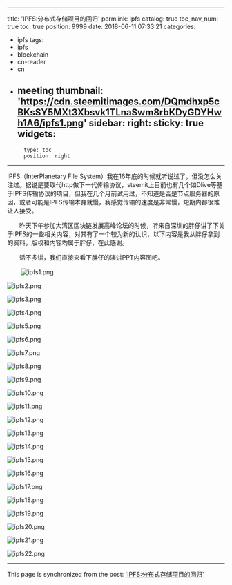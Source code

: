 
---
title: 'IPFS:分布式存储项目的回归'
permlink: ipfs
catalog: true
toc_nav_num: true
toc: true
position: 9999
date: 2018-06-11 07:33:21
categories:
- ipfs
tags:
- ipfs
- blockchain
- cn-reader
- cn
- meeting
thumbnail: 'https://cdn.steemitimages.com/DQmdhxp5cBKsSY5MXt3Xbsvk1TLnaSwm8rbKDyGDYHwh1A6/ipfs1.png'
sidebar:
    right:
        sticky: true
widgets:
    -
        type: toc
        position: right
---


IPFS（InterPlanetary File System）我在16年底的时候就听说过了，但没怎么关注过。据说是要取代http做下一代传输协议，steemit上目前也有几个如Dlive等基于IPFS传输协议的项目，但我在几个月前试用过，不知道是否是节点服务器的原因，或者可能是IPFS传输本身就慢，我感觉传输的速度是非常慢，短期内都很难让人接受。

　　昨天下午参加大湾区区块链发展高峰论坛的时候，听来自深圳的胖仔讲了下关于IPFS的一些相关内容，对其有了一个较为新的认识，以下内容是我从胖仔拿到的资料，版权和内容均属于胖仔，在此感谢。

　　话不多讲，我们直接来看下胖仔的演讲PPT内容图吧。

　　
![ipfs1.png](https://cdn.steemitimages.com/DQmdhxp5cBKsSY5MXt3Xbsvk1TLnaSwm8rbKDyGDYHwh1A6/ipfs1.png)

![ipfs2.png](https://cdn.steemitimages.com/DQmddUt1Gehe535V673LhEqeBcSp1CNPVsS9XrhUvxsQCV1/ipfs2.png)

![ipfs3.png](https://cdn.steemitimages.com/DQmfWKsU7vek2XhnwcBnJhsJzHx15eo7op2rUagA6LMCaaD/ipfs3.png)

![ipfs4.png](https://cdn.steemitimages.com/DQmbbEBDavCkeHfMrfviF6rYQ7svJixa9aaWAePxUcoyruh/ipfs4.png)

![ipfs5.png](https://cdn.steemitimages.com/DQmPhZ1vccU32VdAp28ejvh4w3xhroULGC2zUJSu4QjVDPG/ipfs5.png)

![ipfs6.png](https://cdn.steemitimages.com/DQmYh77R7NN9wXVBLGBfzgur68QugxSXm8Z3CMqmsKjHN1Z/ipfs6.png)

![ipfs7.png](https://cdn.steemitimages.com/DQmV8ycJC6Bk1VRZZ58HCZCXsqvonnh6HJitVewEym4uBwJ/ipfs7.png)

![ipfs8.png](https://cdn.steemitimages.com/DQmdnFXJa8SX2zqCjsfhCQvpLwhEvQtqYGAWCLSysKy47ds/ipfs8.png)

![ipfs9.png](https://cdn.steemitimages.com/DQmVsuYen8Cp2y6N5avEcbdAWCjmrSLzqfSnHwPsHQA1rpv/ipfs9.png)

![ipfs10.png](https://cdn.steemitimages.com/DQmYPiE1ofKJPmx1oLihbmCwPKtkDJ1Vsco5KhznT7ZHgdF/ipfs10.png)

![ipfs11.png](https://cdn.steemitimages.com/DQme5CAaMFfJU5tAUNiBft2tQNDhT6ou83vY4bwVPLJJ2gA/ipfs11.png)

![ipfs12.png](https://cdn.steemitimages.com/DQmY43szPQ6t4nQDpf3HQMg3qc2kmJub66syHwua6HvN43S/ipfs12.png)

![ipfs13.png](https://cdn.steemitimages.com/DQmU6TikTViA61kwYgkA1NkVNL4j8XuK2DYdnCRT5GT8HRo/ipfs13.png)

![ipfs14.png](https://cdn.steemitimages.com/DQmNY2nNQnH4XdhpAQD9kM6SHaHWMvVPa75GaiGrdsxX1uB/ipfs14.png)

![ipfs15.png](https://cdn.steemitimages.com/DQmQKqnoJ2nDAqio8yneCTVkKWSEiWpVoTBfYtgXzTRMshj/ipfs15.png)

![ipfs16.png](https://cdn.steemitimages.com/DQmNScfGw1EJGRHfZ3TCFm8nbDmwjXbwGn2RS51rpJYjJ1o/ipfs16.png)

![ipfs17.png](https://cdn.steemitimages.com/DQmaRAVrtyxwzVm67tLFGmgTcdTBFaXw4f7mZZCfjK28nsv/ipfs17.png)

![ipfs18.png](https://cdn.steemitimages.com/DQmULk8Xk6xTxsMw5F1WqDxN9Ko1MochtQS87UVo7S7gEDk/ipfs18.png)

![ipfs19.png](https://cdn.steemitimages.com/DQmRDEw89tGyRxthHdU1mWSUEWBzQej7QNufeSDh5wGm9Az/ipfs19.png)

![ipfs20.png](https://cdn.steemitimages.com/DQmZrMHV11ZeChn6q8FSbkzqJcDk93iYWt6dmkzavXkrKYe/ipfs20.png)

![ipfs21.png](https://cdn.steemitimages.com/DQmRnfeUzfFnPRff3aoBA6E6bcQcHBgEv7cQq3qvdYwoA6C/ipfs21.png)

![ipfs22.png](https://cdn.steemitimages.com/DQmPFGhEiAYG6bEFyu53uN2HJYd625MBqKcNBzAd43ZDr8Y/ipfs22.png)

- - -

This page is synchronized from the post: ['IPFS:分布式存储项目的回归'](https://steemit.com/@rivalhw/ipfs)
